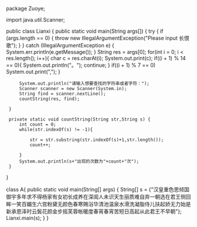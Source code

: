 
package Zuoye;

 import java.util.Scanner;

 public class Lianxi {
     public static void main(String args[]) {
         try {
             if (args.length == 0) {
                 throw new IllegalArgumentException("Please input 长恨歌");
             }
         } catch (IllegalArgumentException e) {
             System.err.println(e.getMessage());
         }
         String res = args[0];
         for(int i = 0; i < res.length(); i++){
             char c = res.charAt(i);
             System.out.print(c);
             if((i + 1) % 14 == 0){
                 System.out.println("。");
                 continue;
             }
             if((i + 1) % 7 == 0)
                 System.out.print(",");
         }

         System.out.println("请输入想要查找的字符串或者字符：");
         Scanner scanner = new Scanner(System.in);
         String find = scanner.nextLine();
         countString(res, find);

     }

     private static void countString(String str,String s) {
         int count = 0;
         while(str.indexOf(s) != -1){

             str = str.substring(str.indexOf(s)+1,str.length());
             count++;

         }
         System.out.println(s+"出现的次数为"+count+"次");
     }
 }


 class A{
     public static void main(String[] args) {
         String[] s = {"汉皇重色思倾国御宇多年求不得杨家有女初长成养在深闺人未识天生丽质难自弃一朝选在君王侧回眸一笑百媚生六宫粉黛无颜色春寒赐浴华清池温泉水滑洗凝脂侍儿扶起娇无力始是新承恩泽时云鬓花颜金步摇芙蓉帐暖度春宵春宵苦短日高起从此君王不早朝"};
         Lianxi.main(s);
     }
 }
